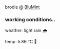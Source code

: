 brodie @ [BluMint](https://www.linkedin.com/company/blumint-io/)

<!--weather_start-->
### working conditions..

weather: light rain 🌧️

temp: 5.86 °C 🧥

<!--weather_end-->

